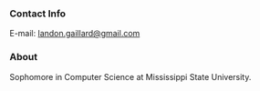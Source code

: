 ### Contact Info
E-mail: landon.gaillard@gmail.com

### About
Sophomore in Computer Science at Mississippi State University.

<!---
landongaillard/landongaillard is a ✨ special ✨ repository because its `README.md` (this file) appears on your GitHub profile.
You can click the Preview link to take a look at your changes.
--->
